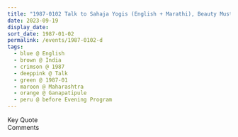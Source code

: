```yaml
---
title: "1987-0102 Talk to Sahaja Yogis (English + Marathi), Beauty Must Have Auspiciousness, before the Evening Program, Session 1 (before Dinner), Gaṇapatīpuḷe, Maharashtra, India"
date: 2023-09-19
display_date: 
sort_date: 1987-01-02
permalink: /events/1987-0102-d
tags:
  - blue @ English
  - brown @ India
  - crimson @ 1987
  - deeppink @ Talk
  - green @ 1987-01
  - maroon @ Maharashtra
  - orange @ Ganapatipule
  - peru @ before Evening Program
---
```


<wave-list>
  <list-title color="green" width="75">Key Quote</list-title>
  <list-item color="BlanchedAlmond"  width="200"></list-item>
  <list-item color="Lavender"></list-item>
  <list-item color="BlanchedAlmond"></list-item>
</wave-list>

<br>

<wave-list>
  <list-title color="green" width="75">Comments</list-title>
  <list-item color="BlanchedAlmond"  width="200"></list-item>
  <list-item color="Lavender"></list-item>
  <list-item color="BlanchedAlmond"></list-item>
</wave-list>